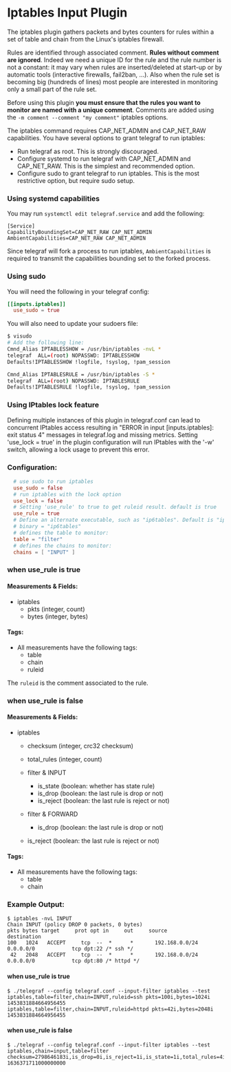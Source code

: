 # Iptables Input Plugin

The iptables plugin gathers packets and bytes counters for rules within a set of table and chain from the Linux's iptables firewall.

Rules are identified through associated comment. **Rules without comment are ignored**.
Indeed we need a unique ID for the rule and the rule number is not a constant: it may vary when rules are inserted/deleted at start-up or by automatic tools (interactive firewalls, fail2ban, ...).
Also when the rule set is becoming big (hundreds of lines) most people are interested in monitoring only a small part of the rule set.

Before using this plugin **you must ensure that the rules you want to monitor are named with a unique comment**. Comments are added using the `-m comment --comment "my comment"` iptables options.

The iptables command requires CAP_NET_ADMIN and CAP_NET_RAW capabilities. You have several options to grant telegraf to run iptables:

* Run telegraf as root. This is strongly discouraged.
* Configure systemd to run telegraf with CAP_NET_ADMIN and CAP_NET_RAW. This is the simplest and recommended option.
* Configure sudo to grant telegraf to run iptables. This is the most restrictive option, but require sudo setup.

### Using systemd capabilities

You may run `systemctl edit telegraf.service` and add the following:

```
[Service]
CapabilityBoundingSet=CAP_NET_RAW CAP_NET_ADMIN
AmbientCapabilities=CAP_NET_RAW CAP_NET_ADMIN
```

Since telegraf will fork a process to run iptables, `AmbientCapabilities` is required to transmit the capabilities bounding set to the forked process.

### Using sudo

You will need the following in your telegraf config:
```toml
[[inputs.iptables]]
  use_sudo = true
```

You will also need to update your sudoers file:

```bash
$ visudo
# Add the following line:
Cmnd_Alias IPTABLESSHOW = /usr/bin/iptables -nvL *
telegraf  ALL=(root) NOPASSWD: IPTABLESSHOW
Defaults!IPTABLESSHOW !logfile, !syslog, !pam_session

Cmnd_Alias IPTABLESRULE = /usr/bin/iptables -S *
telegraf  ALL=(root) NOPASSWD: IPTABLESRULE
Defaults!IPTABLESRULE !logfile, !syslog, !pam_session
```

### Using IPtables lock feature

Defining multiple instances of this plugin in telegraf.conf can lead to concurrent IPtables access resulting in "ERROR in input [inputs.iptables]: exit status 4" messages in telegraf.log and missing metrics. Setting 'use_lock = true' in the plugin configuration will run IPtables with the '-w' switch, allowing a lock usage to prevent this error.

### Configuration:

```toml
  # use sudo to run iptables
  use_sudo = false
  # run iptables with the lock option
  use_lock = false
  # Setting 'use_rule' to true to get ruleid result. default is true
  use_rule = true
  # Define an alternate executable, such as "ip6tables". Default is "iptables".
  # binary = "ip6tables"
  # defines the table to monitor:
  table = "filter"
  # defines the chains to monitor:
  chains = [ "INPUT" ]
```

### when use_rule is true

#### Measurements & Fields:


- iptables
    - pkts (integer, count)
    - bytes (integer, bytes)

#### Tags:

- All measurements have the following tags:
    - table
    - chain
    - ruleid

The `ruleid` is the comment associated to the rule.

### when use_rule is false

#### Measurements & Fields:

- iptables
    - checksum (integer, crc32 checksum)
    - total_rules (integer, count)

    - filter & INPUT
        - is_state (boolean: whether has state rule)
        - is_drop (boolean: the last rule is drop or not)
        - is_reject (boolean: the last rule is reject or not)

    - filter & FORWARD
        - is_drop (boolean: the last rule is drop or not)
	- is_reject (boolean: the last rule is reject or not)

#### Tags:

- All measurements have the following tags:
    - table
    - chain

### Example Output:

```
$ iptables -nvL INPUT
Chain INPUT (policy DROP 0 packets, 0 bytes)
pkts bytes target     prot opt in     out     source               destination
100   1024   ACCEPT     tcp  --  *      *       192.168.0.0/24       0.0.0.0/0            tcp dpt:22 /* ssh */
 42   2048   ACCEPT     tcp  --  *      *       192.168.0.0/24       0.0.0.0/0            tcp dpt:80 /* httpd */
```

#### when use_rule is true
```
$ ./telegraf --config telegraf.conf --input-filter iptables --test
iptables,table=filter,chain=INPUT,ruleid=ssh pkts=100i,bytes=1024i 1453831884664956455
iptables,table=filter,chain=INPUT,ruleid=httpd pkts=42i,bytes=2048i 1453831884664956455
```

#### when use_rule is false
```
$ ./telegraf --config telegraf.conf --input-filter iptables --test
iptables,chain=input,table=filter checksum=2798646183i,is_drop=0i,is_reject=1i,is_state=1i,total_rules=4i 1636371711000000000
```
